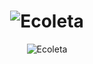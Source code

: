  <h1 align="center">
    <img alt="Ecoleta" title="Ecoleta" src="https://github.com/rocketseat-education/nlw-01-omnistack/raw/master/.github/ecoleta.svg" />
</h1>

<p align="center">
  <img alt="Ecoleta" src="https://github.com/rocketseat-education/nlw-01-omnistack/raw/master/.github/ecoleta.png">
</p>
